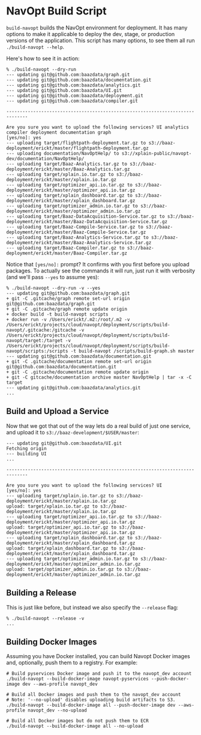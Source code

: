 # NavOpt Build Script

`build-navopt` builds the NavOpt environment for deployment. It has many
options to make it applicable to deploy the dev, stage, or production versions
of the application. This script has many options, to see them all run
`./build-navopt --help`.

Here's how to see it in action:

```
% ./build-navopt --dry-run
--- updating git@github.com:baazdata/graph.git
--- updating git@github.com:baazdata/documentation.git
--- updating git@github.com:baazdata/analytics.git
--- updating git@github.com:baazdata/UI.git
--- updating git@github.com:baazdata/deployment.git
--- updating git@github.com:baazdata/compiler.git

------------------------------------------------------------------------------

Are you sure you want to upload the following services? UI analytics compiler deployment documentation graph
[yes/no]: yes
--- uploading target/flightpath-deployment.tar.gz to s3://baaz-deployment/erickt/master/flightpath-deployment.tar.gz
--- uploading documentation/NavOptHelp/ to s3://xplain-public/navopt-dev/documentation/NavOptHelp/
--- uploading target/Baaz-Analytics.tar.gz to s3://baaz-deployment/erickt/master/Baaz-Analytics.tar.gz
--- uploading target/xplain.io.tar.gz to s3://baaz-deployment/erickt/master/xplain.io.tar.gz
--- uploading target/optimizer_api.io.tar.gz to s3://baaz-deployment/erickt/master/optimizer_api.io.tar.gz
--- uploading target/xplain_dashboard.tar.gz to s3://baaz-deployment/erickt/master/xplain_dashboard.tar.gz
--- uploading target/optimizer_admin.io.tar.gz to s3://baaz-deployment/erickt/master/optimizer_admin.io.tar.gz
--- uploading target/Baaz-DataAcquisition-Service.tar.gz to s3://baaz-deployment/erickt/master/Baaz-DataAcquisition-Service.tar.gz
--- uploading target/Baaz-Compile-Service.tar.gz to s3://baaz-deployment/erickt/master/Baaz-Compile-Service.tar.gz
--- uploading target/Baaz-Analytics-Service.tar.gz to s3://baaz-deployment/erickt/master/Baaz-Analytics-Service.tar.gz
--- uploading target/Baaz-Compiler.tar.gz to s3://baaz-deployment/erickt/master/Baaz-Compiler.tar.gz
```

Notice that `[yes/no]:` prompt? It confirms with you first before you upload
packages.  To actually see the commands it will run, just run it with verbosity
(and we'll pass `--yes` to assume yes):

```
% ./build-navopt --dry-run -v --yes
--- updating git@github.com:baazdata/graph.git
+ git -C .gitcache/graph remote set-url origin git@github.com:baazdata/graph.git
+ git -C .gitcache/graph remote update origin
+ docker build -t build-navopt scripts
+ docker run -v /Users/erickt/.m2:/root/.m2 -v /Users/erickt/projects/cloud/navopt/deployment/scripts/build-navopt/.gitcache:/gitcache -v /Users/erickt/projects/cloud/navopt/deployment/scripts/build-navopt/target:/target -v /Users/erickt/projects/cloud/navopt/deployment/scripts/build-navopt/scripts:/scripts -t build-navopt /scripts/build-graph.sh master
--- updating git@github.com:baazdata/documentation.git
+ git -C .gitcache/documentation remote set-url origin git@github.com:baazdata/documentation.git
+ git -C .gitcache/documentation remote update origin
+ git -C gitcache/documentation archive master NavOptHelp | tar -x -C target
--- updating git@github.com:baazdata/analytics.git
...
```

## Build and Upload a Service

Now that we got that out of the way lets do a real build of just one service, and upload it to
`s3://baaz-development/$USER/master`:

```
--- updating git@github.com:baazdata/UI.git
Fetching origin
--- building UI
...

------------------------------------------------------------------------------

Are you sure you want to upload the following services? UI
[yes/no]: yes
--- uploading target/xplain.io.tar.gz to s3://baaz-deployment/erickt/master/xplain.io.tar.gz
upload: target/xplain.io.tar.gz to s3://baaz-deployment/erickt/master/xplain.io.tar.gz
--- uploading target/optimizer_api.io.tar.gz to s3://baaz-deployment/erickt/master/optimizer_api.io.tar.gz
upload: target/optimizer_api.io.tar.gz to s3://baaz-deployment/erickt/master/optimizer_api.io.tar.gz
--- uploading target/xplain_dashboard.tar.gz to s3://baaz-deployment/erickt/master/xplain_dashboard.tar.gz
upload: target/xplain_dashboard.tar.gz to s3://baaz-deployment/erickt/master/xplain_dashboard.tar.gz
--- uploading target/optimizer_admin.io.tar.gz to s3://baaz-deployment/erickt/master/optimizer_admin.io.tar.gz
upload: target/optimizer_admin.io.tar.gz to s3://baaz-deployment/erickt/master/optimizer_admin.io.tar.gz
```

## Building a Release

This is just like before, but instead we also specify the `--release` flag:

```
% ./build-navopt --release -v
...
```

## Building Docker Images
Assuming you have Docker installed, you can build Navopt Docker images and, optionally, push them to a registry. For example:

```
# Build pyservices Docker image and push it to the navopt_dev account
./build-navopt --build-docker-image navopt-pyservices --push-docker-image dev --aws-profile navopt_dev

# Build all Docker images and push them to the navopt_dev account
# Note: '--no-upload' disables uploading build artifacts to S3.
./build-navopt --build-docker-image all --push-docker-image dev --aws-profile navopt_dev --no-upload

# Build all Docker images but do not push them to ECR
./build-navopt --build-docker-image all --no-upload
```
